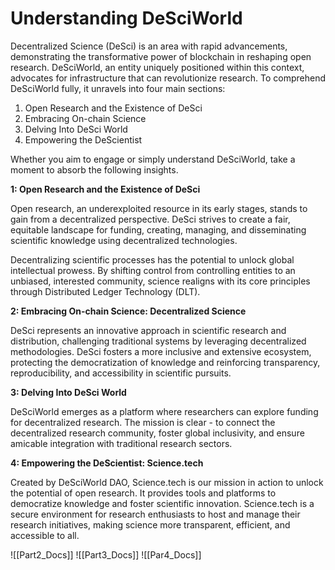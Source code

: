 # Understanding DeSciWorld

Decentralized Science (DeSci) is an area with rapid advancements, demonstrating the transformative power of blockchain in reshaping open research. DeSciWorld, an entity uniquely positioned within this context, advocates for infrastructure that can revolutionize research. To comprehend DeSciWorld fully, it unravels into four main sections:

1. Open Research and the Existence of DeSci
2. Embracing On-chain Science
3. Delving Into DeSci World
4. Empowering the DeScientist

Whether you aim to engage or simply understand DeSciWorld, take a moment to absorb the following insights.

**1: Open Research and the Existence of DeSci**

Open research, an underexploited resource in its early stages, stands to gain from a decentralized perspective. DeSci strives to create a fair, equitable landscape for funding, creating, managing, and disseminating scientific knowledge using decentralized technologies.

Decentralizing scientific processes has the potential to unlock global intellectual prowess. By shifting control from controlling entities to an unbiased, interested community, science realigns with its core principles through Distributed Ledger Technology (DLT).

**2: Embracing On-chain Science: Decentralized Science**

DeSci represents an innovative approach in scientific research and distribution, challenging traditional systems by leveraging decentralized methodologies. DeSci fosters a more inclusive and extensive ecosystem, protecting the democratization of knowledge and reinforcing transparency, reproducibility, and accessibility in scientific pursuits.

**3: Delving Into DeSci World**

DeSciWorld emerges as a platform where researchers can explore funding for decentralized research. The mission is clear - to connect the decentralized research community, foster global inclusivity, and ensure amicable integration with traditional research sectors.

**4: Empowering the DeScientist: Science.tech**

Created by DeSciWorld DAO, Science.tech is our mission in action to unlock the potential of open research. It provides tools and platforms to democratize knowledge and foster scientific innovation. Science.tech is a secure environment for research enthusiasts to host and manage their research initiatives, making science more transparent, efficient, and accessible to all.

![[Part2_Docs]]
![[Part3_Docs]]
![[Par4_Docs]]